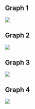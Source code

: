 <h2>Graph 1</h2>
<img src="https://github.com/BanuNathan/VBA-Wall-Street/blob/main/2%20VBA%20of%20Wall%20Street/Screenshot%20(10).png">
<h2>Graph 2</h2>
<img src="https://github.com/BanuNathan/VBA-Wall-Street/blob/main/2%20VBA%20of%20Wall%20Street/Screenshot%20(11).png">
<h2>Graph 3</h2>
<img src="https://github.com/BanuNathan/VBA-Wall-Street/blob/main/2%20VBA%20of%20Wall%20Street/Screenshot%20(12).png">
<h2>Graph 4</h2>
<img src="https://github.com/BanuNathan/VBA-Wall-Street/blob/main/2%20VBA%20of%20Wall%20Street/Screenshot%20(13).png">
